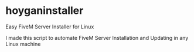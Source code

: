 # hoyganinstaller
Easy FiveM Server Installer for Linux

I made this script to automate FiveM Server Installation and Updating in any Linux machine
